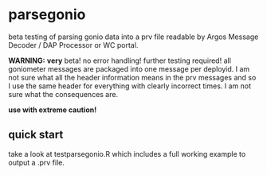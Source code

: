 # parsegonio
beta testing of parsing gonio data into a prv file readable by Argos Message Decoder / DAP Processor or WC portal.

__WARNING:__ __very__ beta! no error handling! further testing required! 
all goniometer messages are packaged into one message per deployid. I am not sure what all the header information means in the prv messages and so I use the same header for everything with clearly incorrect times. I am not sure what the consequences are.

__use with extreme caution!__

## quick start

take a look at testparsegonio.R which includes a full working example to output a .prv file.


